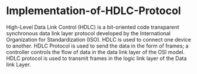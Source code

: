 # Implementation-of-HDLC-Protocol
High-Level Data Link Control (HDLC) is a bit-oriented code transparent synchronous data link 
layer protocol developed by the International Organization for Standardization (ISO). HDLC is 
used to connect one device to another. HDLC Protocol is used to send the data in the form of frames; a controller controls the flow of 
data in the data link layer of the OSI model. HDLC protocol is used to transmit frames in the 
logic link layer of the Data link Layer.
